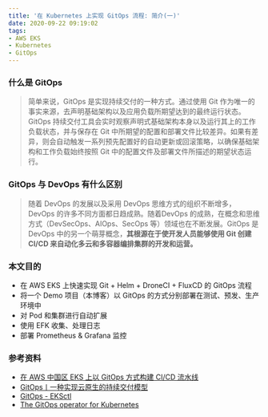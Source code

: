 ```yaml
---
title: '在 Kubernetes 上实现 GitOps 流程: 简介(一)'
date: 2020-09-22 09:19:02
tags:
- AWS EKS
- Kubernetes
- GitOps
---
```


### 什么是 GitOps

> 简单来说，GitOps 是实现持续交付的一种方式。通过使用 Git 作为唯一的事实来源，去声明基础架构以及应用负载所期望达到的最终运行状态。GitOps 持续交付工具会实时观察声明式基础架构本身以及运行其上的工作负载状态，并与保存在 Git 中所期望的配置和部署文件比较差异。如果有差异，则会自动触发一系列预先配置好的自动更新或回滚策略，以确保基础架构和工作负载始终按照 Git 中的配置文件及部署文件所描述的期望状态运行。
<!-- more -->

### GitOps 与 DevOps 有什么区别

> 随着 DevOps 的发展以及采用 DevOps 思维方式的组织不断增多，DevOps 的许多不同方面都日趋成熟。随着DevOps 的成熟，在概念和思维方式（DevSecOps、AIOps、SecOps 等）领域也在不断发展。GitOps 是DevOps 中的另一个萌芽概念，**其根源在于使开发人员能够使用 Git 创建 CI/CD 来自动化多云和多容器编排集群的开发和运营。**

### 本文目的

- 在 AWS EKS 上快速实现 Git + Helm + DroneCI + FluxCD 的 GitOps 流程
- 将一个 Demo 项目（本博客）以 GitOps 的方式分别部署在测试、预发、生产环境中
- 对 Pod 和集群进行自动扩展
- 使用 EFK 收集、处理日志
- 部署 Prometheus & Grafana 监控

### 参考资料

- [在 AWS 中国区 EKS 上以 GitOps 方式构建 CI/CD 流水线](https://aws.amazon.com/cn/blogs/china/build-ci-cd-pipeline-in-gitops-on-aws-china-eks/)
- [GitOps丨一种实现云原生的持续交付模型](http://choerodon.io/zh/blog/gitops/)
- [GitOps - EKSctl](https://eksctl.io/usage/gitops/)
- [The GitOps operator for Kubernetes](https://fluxcd.io/)
